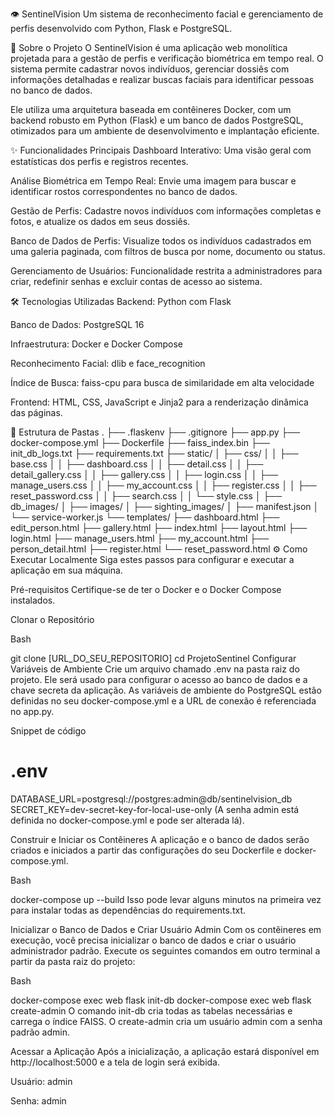 👁️ SentinelVision
Um sistema de reconhecimento facial e gerenciamento de perfis desenvolvido com Python, Flask e PostgreSQL.

🚀 Sobre o Projeto
O SentinelVision é uma aplicação web monolítica projetada para a gestão de perfis e verificação biométrica em tempo real. O sistema permite cadastrar novos indivíduos, gerenciar dossiês com informações detalhadas e realizar buscas faciais para identificar pessoas no banco de dados.

Ele utiliza uma arquitetura baseada em contêineres Docker, com um backend robusto em Python (Flask) e um banco de dados PostgreSQL, otimizados para um ambiente de desenvolvimento e implantação eficiente.

✨ Funcionalidades Principais
Dashboard Interativo: Uma visão geral com estatísticas dos perfis e registros recentes.

Análise Biométrica em Tempo Real: Envie uma imagem para buscar e identificar rostos correspondentes no banco de dados.

Gestão de Perfis: Cadastre novos indivíduos com informações completas e fotos, e atualize os dados em seus dossiês.

Banco de Dados de Perfis: Visualize todos os indivíduos cadastrados em uma galeria paginada, com filtros de busca por nome, documento ou status.

Gerenciamento de Usuários: Funcionalidade restrita a administradores para criar, redefinir senhas e excluir contas de acesso ao sistema.

🛠️ Tecnologias Utilizadas
Backend: Python com Flask

Banco de Dados: PostgreSQL 16

Infraestrutura: Docker e Docker Compose

Reconhecimento Facial: dlib e face_recognition

Índice de Busca: faiss-cpu para busca de similaridade em alta velocidade

Frontend: HTML, CSS, JavaScript e Jinja2 para a renderização dinâmica das páginas.

📁 Estrutura de Pastas
.
├── .flaskenv
├── .gitignore
├── app.py
├── docker-compose.yml
├── Dockerfile
├── faiss_index.bin
├── init_db_logs.txt
├── requirements.txt
├── static/
│   ├── css/
│   │   ├── base.css
│   │   ├── dashboard.css
│   │   ├── detail.css
│   │   ├── detail_gallery.css
│   │   ├── gallery.css
│   │   ├── login.css
│   │   ├── manage_users.css
│   │   ├── my_account.css
│   │   ├── register.css
│   │   ├── reset_password.css
│   │   ├── search.css
│   │   └── style.css
│   ├── db_images/
│   ├── images/
│   ├── sighting_images/
│   ├── manifest.json
│   └── service-worker.js
└── templates/
    ├── dashboard.html
    ├── edit_person.html
    ├── gallery.html
    ├── index.html
    ├── layout.html
    ├── login.html
    ├── manage_users.html
    ├── my_account.html
    ├── person_detail.html
    ├── register.html
    └── reset_password.html
⚙️ Como Executar Localmente
Siga estes passos para configurar e executar a aplicação em sua máquina.

Pré-requisitos
Certifique-se de ter o Docker e o Docker Compose instalados.

Clonar o Repositório

Bash

git clone [URL_DO_SEU_REPOSITORIO]
cd ProjetoSentinel
Configurar Variáveis de Ambiente
Crie um arquivo chamado .env na pasta raiz do projeto. Ele será usado para configurar o acesso ao banco de dados e a chave secreta da aplicação. As variáveis de ambiente do PostgreSQL estão definidas no seu docker-compose.yml e a URL de conexão é referenciada no app.py.

Snippet de código

# .env
DATABASE_URL=postgresql://postgres:admin@db/sentinelvision_db
SECRET_KEY=dev-secret-key-for-local-use-only
(A senha admin está definida no docker-compose.yml e pode ser alterada lá).

Construir e Iniciar os Contêineres
A aplicação e o banco de dados serão criados e iniciados a partir das configurações do seu Dockerfile e docker-compose.yml.

Bash

docker-compose up --build
Isso pode levar alguns minutos na primeira vez para instalar todas as dependências do requirements.txt.

Inicializar o Banco de Dados e Criar Usuário Admin
Com os contêineres em execução, você precisa inicializar o banco de dados e criar o usuário administrador padrão. Execute os seguintes comandos em outro terminal a partir da pasta raiz do projeto:

Bash

docker-compose exec web flask init-db
docker-compose exec web flask create-admin
O comando init-db cria todas as tabelas necessárias e carrega o índice FAISS. O create-admin cria um usuário admin com a senha padrão admin.

Acessar a Aplicação
Após a inicialização, a aplicação estará disponível em http://localhost:5000 e a tela de login será exibida.

Usuário: admin

Senha: admin
